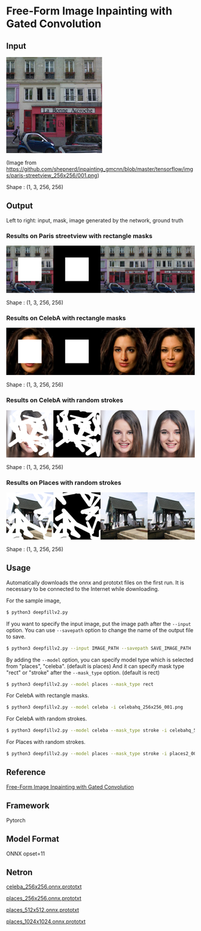 # Free-Form Image Inpainting with Gated Convolution

## Input

![Input](paris-streetview_001.png)

(Image from https://github.com/shepnerd/inpainting_gmcnn/blob/master/tensorflow/imgs/paris-streetview_256x256/001.png)

Shape : (1, 3, 256, 256)

## Output

Left to right: input, mask, image generated by the network, ground truth

### Results on Paris streetview with rectangle masks

![Output](result_paris-streetview_rect.png)

Shape : (1, 3, 256, 256)

### Results on CelebA with rectangle masks

![Output](result_celeba-256_rect.png)

Shape : (1, 3, 256, 256)

### Results on CelebA with random strokes

![Output](result_celeba_stroke.png)

Shape : (1, 3, 256, 256)

### Results on Places with random strokes

![Output](result_places_stroke.png)

Shape : (1, 3, 256, 256)

## Usage

Automatically downloads the onnx and prototxt files on the first run.
It is necessary to be connected to the Internet while downloading.

For the sample image,

```bash
$ python3 deepfillv2.py
```

If you want to specify the input image, put the image path after the `--input` option.
You can use `--savepath` option to change the name of the output file to save.

```bash
$ python3 deepfillv2.py --input IMAGE_PATH --savepath SAVE_IMAGE_PATH
```

By adding the `--model` option, you can specify model type which is selected from "places", "celeba".
(default is places)
And it can specify mask type "rect" or "stroke" after the `--mask_type` option.
(default is rect)

```bash
$ python3 deepfillv2.py --model places --mask_type rect
```

For CelebA with rectangle masks.

```bash
$ python3 deepfillv2.py --model celeba -i celebahq_256x256_001.png
```

For CelebA with random strokes.

```bash
$ python3 deepfillv2.py --model celeba --mask_type stroke -i celebahq_512x512_016.png
```

For Places with random strokes.

```bash
$ python3 deepfillv2.py --model places --mask_type stroke -i places2_001.png
```

## Reference

[Free-Form Image Inpainting with Gated Convolution](https://github.com/open-mmlab/mmediting/tree/master/configs/inpainting/deepfillv2)

## Framework

Pytorch

## Model Format

ONNX opset=11

## Netron

[celeba_256x256.onnx.prototxt](https://netron.app/?url=https://storage.googleapis.com/ailia-models/deepfillv2/deepfillv2_celeba_256x256.onnx.prototxt)

[places_256x256.onnx.prototxt](https://netron.app/?url=https://netron.app/?url=https://storage.googleapis.com/ailia-models/deepfillv2/deepfillv2_places_256x256.onnx.prototxt)

[places_512x512.onnx.prototxt](https://netron.app/?url=https://netron.app/?url=https://storage.googleapis.com/ailia-models/deepfillv2/deepfillv2_places_512x512.onnx.prototxt)

[places_1024x1024.onnx.prototxt](https://netron.app/?url=https://netron.app/?url=https://storage.googleapis.com/ailia-models/deepfillv2/deepfillv2_places_1024x1024.onnx.prototxt)
